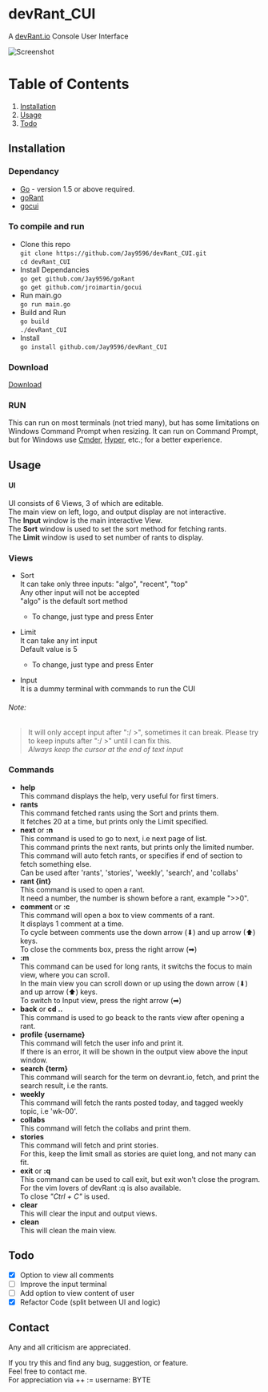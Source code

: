 # devRant_CUI
A [devRant.io](https://www.devrant.io/) Console User Interface  

![Screenshot](https://raw.github.com/Jay9596/devRant_CUI/master/docs/images/devRant_CUI.png)

# Table of Contents
1. [Installation](#installation)  
2. [Usage](#usage)  
3. [Todo](#todo)  

## Installation
 ### Dependancy
 - [Go](https://golang.org/) - version 1.5 or above required.
 - [goRant](https://www.github.com/Jay9596/goRant)
 - [gocui](https://www.github.com/jroimartin/gocui)
 
 ### To compile and run  
  * Clone this repo  
    ` git clone https://github.com/Jay9596/devRant_CUI.git `  
    ` cd devRant_CUI `
  * Install Dependancies  
    ` go get github.com/Jay9596/goRant `  
    ` go get github.com/jroimartin/gocui `  
  * Run main.go  
    ` go run main.go `
  * Build and Run  
    ` go build `  
    ` ./devRant_CUI `
  * Install  
    ` go install github.com/Jay9596/devRant_CUI `
 
 ### Download
  [Download](https://github.com/Jay9596/devRant_CUI/releases/tag/v0.7)
 ### RUN
  This can run on most terminals (not tried many), but has some limitations on Windows Command Prompt when resizing.
  It can run on Command Prompt, but for Windows use [Cmder](http://cmder.net/), [Hyper](https://github.com/zeit/hyper), etc.; for a better experience.  
## Usage
  #### UI 
  UI consists of 6 Views, 3 of which are editable.  
  The main view on left, logo, and output display are not interactive.  
  The __Input__ window is the main interactive View.  
  The __Sort__ window is used to set the sort method for fetching rants.  
  The __Limit__ window is used to set number of rants to display.  
  
  ### Views
  - Sort  
     It can take only three inputs: "algo", "recent", "top"  
     Any other input will not be accepted  
     "algo" is the default sort method  
       
     * To change, just type and press Enter  
  - Limit  
     It can take any int input  
     Default value is 5  
       
     * To change, just type and press Enter  
  - Input  
     It is a dummy terminal with commands to run the CUI  
  ###### Note:   
  > It will only accept input after ":/ >", sometimes it can break. Please try to keep inputs after ":/ >" until I can fix this.  
  _Always keep the cursor at the end of text input_  
  ### Commands  
  - **help**  
   This command displays the help, very useful for first timers.  
  - **rants**  
   This command fetched rants using the Sort and prints them.  
   It fetches 20 at a time, but prints only the Limit specified.  
  - **next** or **:n**  
   This command is used to go to next, i.e next page of list.  
   This command prints the next rants, but prints only the limited number.  
   This command will auto fetch rants, or specifies if end of section to fetch something else.  
   Can be used after 'rants', 'stories', 'weekly', 'search', and 'collabs'    
  - **rant {int}**  
   This command is used to open a rant.  
   It need a number, the number is shown before a rant, example ">>0".  
  - **comment** or **:c**  
   This command will open a box to view comments of a rant.  
   It displays 1 comment at a time.  
   To cycle between comments use the down arrow (⬇) and up arrow (⬆) keys.  
   To close the comments box, press the right arrow (➡)
  - **:m**  
  This command can be used for long rants, it switchs the focus to main view, where you can scroll.  
  In the main view you can scroll down or up using the down arrow (⬇) and up arrow (⬆) keys.  
  To switch to Input view, press the right arrow (➡)
  - **back** or **cd ..**  
   This command is used to go beack to the rants view after opening a rant.  
  - **profile {username}**  
   This command will fetch the user info and print it.  
   If there is an error, it will be shown in the output view above the input window.  
  - **search {term}**  
   This command will search for the term on devrant.io, fetch, and print the search result, i.e the rants.  
  - **weekly**  
   This command will fetch the rants posted today, and tagged weekly topic, i.e 'wk-00'.  
  - **collabs**  
   This command will fetch the collabs and print them.  
  - **stories**  
   This command will fetch and print stories.  
   For this, keep the limit small as stories are quiet long, and not many can fit.  
  - **exit** or **:q**  
   This command can be used to call exit, but exit won't close the program.  
   For the vim lovers of devRant :q is also available.  
   To close _"Ctrl + C"_ is used.  
  - **clear**  
   This will clear the input and output views.  
  - **clean**  
   This will clean the main view.  
  
## Todo
- [x] Option to view all comments  
- [ ] Improve the input terminal  
- [ ] Add option to view content of user  
- [x] Refactor Code (split between UI and logic)  
## Contact
Any and all criticism are appreciated.  

If you try this and find any bug, suggestion, or feature.  
Feel free to contact me.  
For appreciation via ++ := username: BYTE  
